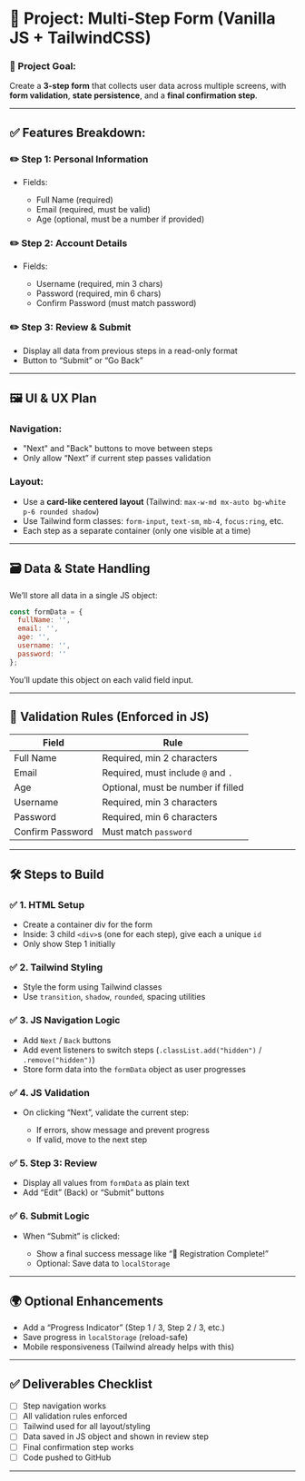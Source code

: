# 🔧 Project: Multi-Step Form (Vanilla JS + TailwindCSS)

### 🧠 Project Goal:

Create a **3-step form** that collects user data across multiple screens, with **form validation**, **state persistence**, and a **final confirmation step**.

---

## ✅ Features Breakdown:

### ✏️ Step 1: Personal Information

* Fields:

  * Full Name (required)
  * Email (required, must be valid)
  * Age (optional, must be a number if provided)

### ✏️ Step 2: Account Details

* Fields:

  * Username (required, min 3 chars)
  * Password (required, min 6 chars)
  * Confirm Password (must match password)

### ✏️ Step 3: Review & Submit

* Display all data from previous steps in a read-only format
* Button to “Submit” or “Go Back”

---

## 🖼️ UI & UX Plan

### Navigation:

* "Next" and "Back" buttons to move between steps
* Only allow “Next” if current step passes validation

### Layout:

* Use a **card-like centered layout** (Tailwind: `max-w-md mx-auto bg-white p-6 rounded shadow`)
* Use Tailwind form classes: `form-input`, `text-sm`, `mb-4`, `focus:ring`, etc.
* Each step as a separate container (only one visible at a time)

---

## 🗃️ Data & State Handling

We’ll store all data in a single JS object:

```js
const formData = {
  fullName: '',
  email: '',
  age: '',
  username: '',
  password: ''
};
```

You’ll update this object on each valid field input.

---

## 🧪 Validation Rules (Enforced in JS)

| Field            | Rule                               |
| ---------------- | ---------------------------------- |
| Full Name        | Required, min 2 characters         |
| Email            | Required, must include `@` and `.` |
| Age              | Optional, must be number if filled |
| Username         | Required, min 3 characters         |
| Password         | Required, min 6 characters         |
| Confirm Password | Must match `password`              |

---

## 🛠️ Steps to Build

### ✅ 1. **HTML Setup**

* Create a container div for the form
* Inside: 3 child `<div>`s (one for each step), give each a unique `id`
* Only show Step 1 initially

### ✅ 2. **Tailwind Styling**

* Style the form using Tailwind classes
* Use `transition`, `shadow`, `rounded`, spacing utilities

### ✅ 3. **JS Navigation Logic**

* Add `Next` / `Back` buttons
* Add event listeners to switch steps (`.classList.add("hidden")` / `.remove("hidden")`)
* Store form data into the `formData` object as user progresses

### ✅ 4. **JS Validation**

* On clicking “Next”, validate the current step:

  * If errors, show message and prevent progress
  * If valid, move to the next step

### ✅ 5. **Step 3: Review**

* Display all values from `formData` as plain text
* Add “Edit” (Back) or “Submit” buttons

### ✅ 6. **Submit Logic**

* When “Submit” is clicked:

  * Show a final success message like “🎉 Registration Complete!”
  * Optional: Save data to `localStorage`

---

## 🌍 Optional Enhancements

* Add a “Progress Indicator” (Step 1 / 3, Step 2 / 3, etc.)
* Save progress in `localStorage` (reload-safe)
* Mobile responsiveness (Tailwind already helps with this)

---

## ✅ Deliverables Checklist

* [ ] Step navigation works
* [ ] All validation rules enforced
* [ ] Tailwind used for all layout/styling
* [ ] Data saved in JS object and shown in review step
* [ ] Final confirmation step works
* [ ] Code pushed to GitHub

---

